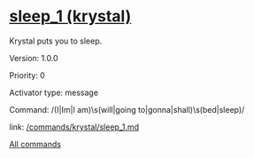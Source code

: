 # [sleep_1 (krystal)](/commands/krystal/sleep_1.md)

Krystal puts you to sleep.

Version: 1.0.0

Priority: 0

Activator type: message

Command: /(I|Im|I am)\s(will|going to|gonna|shall)\s(bed|sleep)/

link: [/commands/krystal/sleep_1.md](/commands/krystal/sleep_1.md)



[All commands](/commands.md)